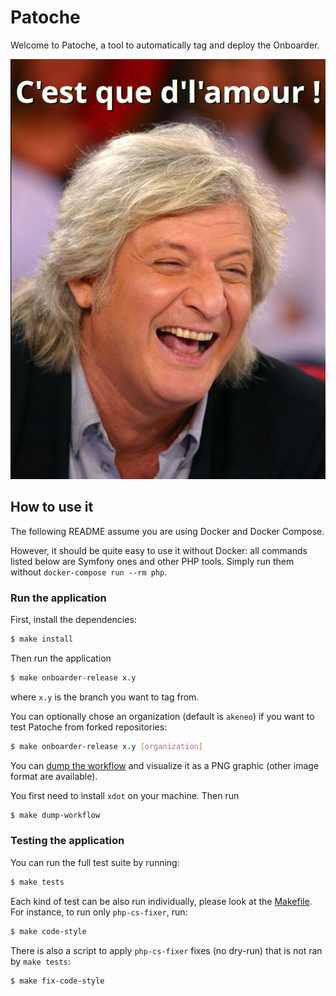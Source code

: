 # Patoche

Welcome to Patoche, a tool to automatically tag and deploy the Onboarder.

![Patoche](patoche.jpg)

## How to use it

The following README assume you are using Docker and Docker Compose.

However, it should be quite easy to use it without Docker: all commands listed below are Symfony ones and other PHP tools. Simply run them without `docker-compose run --rm php`.

### Run the application

First, install the dependencies:
```bash
$ make install
```

Then run the application
```bash
$ make onboarder-release x.y
```
where `x.y` is the branch you want to tag from.

You can optionally chose an organization (default is `akeneo`) if you want to test Patoche from forked repositories:
```bash
$ make onboarder-release x.y [organization]
```

You can [dump the workflow](https://symfony.com/doc/current/workflow/dumping-workflows.html)
and visualize it as a PNG graphic (other image format are available).

You first need to install `xdot` on your machine. Then run
```bash
$ make dump-workflow
```

### Testing the application

You can run the full test suite by running:
```bash
$ make tests
```

Each kind of test can be also run individually, please look at the [Makefile](https://github.com/akeneo/patoche/blob/master/Makefile).
For instance, to run only `php-cs-fixer`, run:
```bash
$ make code-style
```

There is also a script to apply `php-cs-fixer` fixes (no dry-run) that is not ran by `make tests`:
```bash
$ make fix-code-style
```
